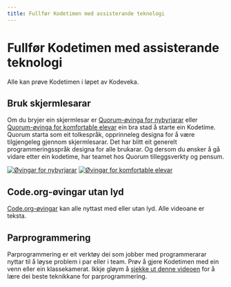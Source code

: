 ```yaml
---
title: Fullfør Kodetimen med assisterande teknologi
---
```

# Fullfør Kodetimen med assisterande teknologi

Alle kan prøve Kodetimen i løpet av Kodeveka.

## Bruk skjermlesarar

Om du bryjer ein skjermlesar er [Quorum-øvinga for nybyrjarar](https://quorumlanguage.com/hourofcode/astro1.html) eller [Quorum-øvinga for komfortable elevar](https://quorumlanguage.com/hourofcode/part1.html) ein bra stad å starte ein Kodetime. Quorum starta som eit tolkespråk, opprinneleg designa for å være tilgjengeleg gjennom skjermlesarar. Det har blitt eit generelt programmeringsspråk designa for alle brukarar. Og dersom du ønsker å gå vidare etter ein kodetime, har teamet hos Quorum tilleggsverkty og pensum.

[![Øvingar for nybyrjarar](https://code.org/images/fill-480x360/tutorials/hoc2017/quorum_astronomy.jpg)](https://quorumlanguage.com/hourofcode/astro1.html) [![Øvingar for komfortable elevar](https://code.org/images/fill-480x360/quorum.jpg)](https://quorumlanguage.com/hourofcode/part1.html)

## Code.org-øvingar utan lyd

[Code.org-øvingar](https://studio.code.org/courses) kan alle nyttast med eller utan lyd. Alle videoane er teksta.

## Parprogrammering

Parprogrammering er eit verktøy dei som jobber med programmerarar nyttar til å løyse problem i par eller i team. Prøv å gjere Kodetimen med ein venn eller ein klassekamerat. Ikkje gløym å [sjekke ut denne videoen](https://www.youtube.com/watch?v=vgkahOzFH2Q) for å lære dei beste teknikkane for parprogrammering.